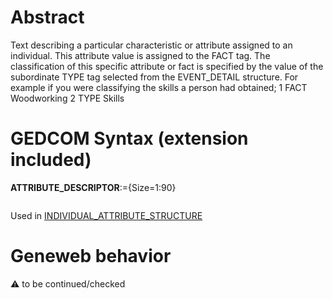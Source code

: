 ﻿# Abstract
Text describing a particular characteristic or attribute assigned to an individual. This attribute value is
assigned to the FACT tag.  The classification of this specific attribute or fact is specified by the value
of the subordinate TYPE tag selected from the EVENT_DETAIL structure.  For example if you were
classifying the skills a person had obtained;
1 FACT Woodworking
2 TYPE Skills


# GEDCOM Syntax (extension included)

**ATTRIBUTE_DESCRIPTOR**:={Size=1:90}
<pre>
</pre>
Used in <a href=Ged.INDIVIDUAL_ATTRIBUTE_STRUCTURE.md>INDIVIDUAL_ATTRIBUTE_STRUCTURE</a><br />

# Geneweb behavior


:warning: to be continued/checked

